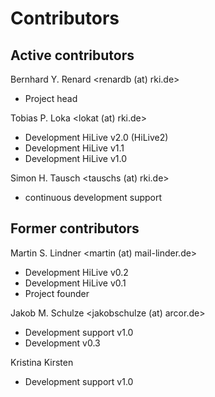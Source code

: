 Contributors
============

Active contributors
-----

Bernhard Y. Renard <renardb (at) rki.de>
 * Project head

Tobias P. Loka <lokat (at) rki.de>
 * Development HiLive v2.0 (HiLive2)
 * Development HiLive v1.1
 * Development HiLive v1.0

Simon H. Tausch <tauschs (at) rki.de>
 * continuous development support


Former contributors
-----

Martin S. Lindner <martin (at) mail-linder.de>
 * Development HiLive v0.2
 * Development HiLive v0.1
 * Project founder

Jakob M. Schulze <jakobschulze (at) arcor.de>
 * Development support v1.0
 * Development v0.3
 
 Kristina Kirsten
 * Development support v1.0
